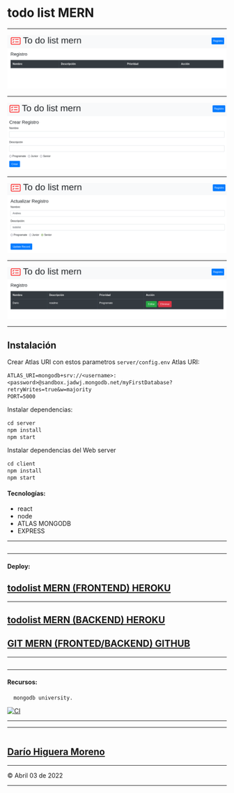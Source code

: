 # todo list MERN

---
![ToDoList_Mern](./img/TodoListMERN.png  "MERN")

---

![Registro](./img/crearRegistro.png   "Registro")

---

![Actualizar](./img/actualizar.png   "Actualizar")

---

![Actualizar](./img/eliminarEditar.png   "Actualizar")

---

## Instalación

Crear Atlas URI con estos parametros `server/config.env` Atlas URI:
```
ATLAS_URI=mongodb+srv://<username>:<password>@sandbox.jadwj.mongodb.net/myFirstDatabase?retryWrites=true&w=majority
PORT=5000
```
Instalar dependencias:
```
cd server
npm install
npm start
```

Instalar dependencias del Web server
```
cd client
npm install
npm start
```

#### Tecnologías:

- react
- node
- ATLAS MONGODB
- EXPRESS

---
```
```
---

#### Deploy:

## [todolist MERN (FRONTEND) HEROKU](https://todofrond.herokuapp.com/)
___
## [todolist MERN (BACKEND) HEROKU](https://todonodjs.herokuapp.com/)

## [GIT MERN (FRONTED/BACKEND) GITHUB](https://github.com/dariohimo/todolistmern)

___
```
``` 
---
#### Recursos:
      mongodb university.


[![CI](https://github.com/mongodb-developer/mern-stack-example/actions/workflows/main.yaml/badge.svg)](https://github.com/dariohimo)

---
____
```
```
## [Darío Higuera Moreno](https://github.com/dariohimo)
---
&copy; Abril 03 de 2022

---

